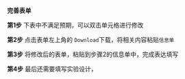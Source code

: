 
</br>

**完善表单**

**第1步** 下表中不满足预期，可以双击单元格进行修改    

**第2步** 点击表单左上角的 `Download`下载，将相关内容粘贴`信息单`    

**第3步** 将修改后的表单，粘贴到步骤2的信息单中，完成表达填写   

**第4步** 最后还需要填写实验设计，
